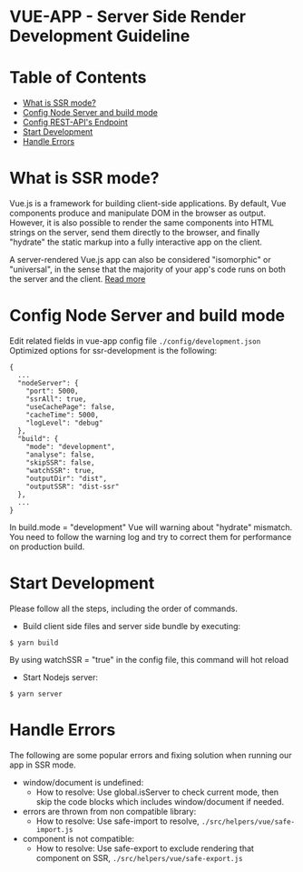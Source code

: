 # VUE-APP - Server Side Render Development Guideline

# Table of Contents

* [What is SSR mode?](#what-is-ssr-mode)
* [Config Node Server and build mode](#config-node-server-and-build-mode)
* [Config REST-API's Endpoint](#config-rest-apis-endpoint)
* [Start Development](#start-development)
* [Handle Errors](#handle-errors)

# What is SSR mode?
Vue.js is a framework for building client-side applications. By default, Vue components produce and manipulate DOM in the browser as output. However, it is also possible to render the same components into HTML strings on the server, send them directly to the browser, and finally "hydrate" the static markup into a fully interactive app on the client.

A server-rendered Vue.js app can also be considered "isomorphic" or "universal", in the sense that the majority of your app's code runs on both the server and the client. [Read more](https://ssr.vuejs.org)

# Config Node Server and build mode

Edit related fields in vue-app config file `./config/development.json` 
Optimized options for ssr-development is the following:

```
{
  ...
  "nodeServer": {
    "port": 5000,
    "ssrAll": true,
    "useCachePage": false,
    "cacheTime": 5000,
    "logLevel": "debug"
  },
  "build": {
    "mode": "development",
    "analyse": false,
    "skipSSR": false,
    "watchSSR": true,
    "outputDir": "dist",
    "outputSSR": "dist-ssr"
  },
  ...
}
```
In build.mode = "development"
Vue will warning about "hydrate" mismatch. You need to follow the warning log and try to correct them for 
performance on production build.

# Start Development
Please follow all the steps, including the order of commands.
* Build client side files and server side bundle by executing:
```
$ yarn build
```
By using watchSSR = "true" in the config file, this command will hot reload
* Start Nodejs server:
```
$ yarn server
```

# Handle Errors
The following are some popular errors and fixing solution when running our app in SSR mode.
* window/document is undefined:
  - How to resolve: Use global.isServer to check current mode, then skip the code blocks which includes window/document if needed.
* errors are thrown from non compatible library: 
  - How to resolve: Use safe-import to resolve, `./src/helpers/vue/safe-import.js`
* component is not compatible: 
  - How to resolve: Use safe-export to exclude rendering that component on SSR, `./src/helpers/vue/safe-export.js`